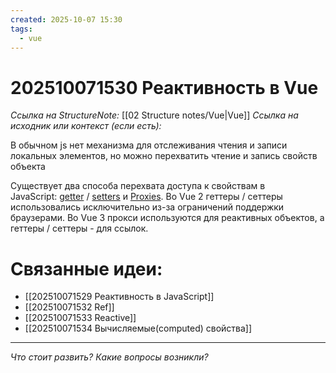 ```yaml
---
created: 2025-10-07 15:30
tags:
  - vue
---
```

# 202510071530 Реактивность в Vue

*Ссылка на StructureNote:* [[02 Structure notes/Vue|Vue]]
*Ссылка на исходник или контекст (если есть):* 

В обычном js нет механизма для отслеживания чтения и записи локальных элементов, но можно перехватить чтение и запись свойств объекта

Существует два способа перехвата доступа к свойствам в JavaScript: [getter](https://developer.mozilla.org/en-US/docs/Web/JavaScript/Reference/Functions/get#description) / [setters](https://developer.mozilla.org/en-US/docs/Web/JavaScript/Reference/Functions/set) и [Proxies](https://developer.mozilla.org/en-US/docs/Web/JavaScript/Reference/Global_Objects/Proxy). Во Vue 2 геттеры / сеттеры использовались исключительно из-за ограничений поддержки браузерами. Во Vue 3 прокси используются для реактивных объектов, а геттеры / сеттеры - для ссылок.

# Связанные идеи:

* [[202510071529 Реактивность в JavaScript]]
* [[202510071532 Ref]]
* [[202510071533 Reactive]]
* [[202510071534 Вычисляемые(computed) свойства]]

---

*Что стоит развить? Какие вопросы возникли?*
